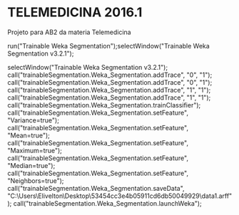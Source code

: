 # TELEMEDICINA 2016.1
Projeto para AB2 da materia Telemedicina


run("Trainable Weka Segmentation");selectWindow("Trainable Weka Segmentation v3.2.1");

selectWindow("Trainable Weka Segmentation v3.2.1");
call("trainableSegmentation.Weka_Segmentation.addTrace", "0", "1");
call("trainableSegmentation.Weka_Segmentation.addTrace", "0", "1");
call("trainableSegmentation.Weka_Segmentation.addTrace", "1", "1");
call("trainableSegmentation.Weka_Segmentation.addTrace", "1", "1");
call("trainableSegmentation.Weka_Segmentation.trainClassifier");
call("trainableSegmentation.Weka_Segmentation.setFeature", "Variance=true");
call("trainableSegmentation.Weka_Segmentation.setFeature", "Mean=true");
call("trainableSegmentation.Weka_Segmentation.setFeature", "Maximum=true");
call("trainableSegmentation.Weka_Segmentation.setFeature", "Median=true");
call("trainableSegmentation.Weka_Segmentation.setFeature", "Neighbors=true");
call("trainableSegmentation.Weka_Segmentation.saveData", "C:\\Users\\Elivelton\\Desktop\\53454cc3e4b05911cd6db50049929\\data1.arff");
call("trainableSegmentation.Weka_Segmentation.launchWeka");
